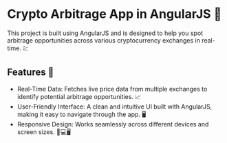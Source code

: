 # Crypto Arbitrage App in AngularJS 🚀
 This project is built using AngularJS and is designed to help you spot arbitrage opportunities across various cryptocurrency exchanges in real-time. 💹

## Features 🌟
- Real-Time Data: Fetches live price data from multiple exchanges to identify potential arbitrage opportunities. 📈
- User-Friendly Interface: A clean and intuitive UI built with AngularJS, making it easy to navigate through the app. 🖥️
- Responsive Design: Works seamlessly across different devices and screen sizes. 📱💻🖥️